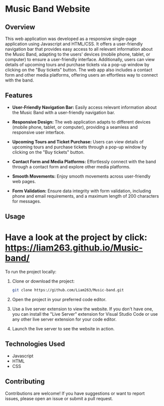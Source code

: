 # Music Band Website

## Overview

This web application was developed as a responsive single-page application using Javascript and HTML/CSS. It offers a user-friendly navigation bar that provides easy access to all relevant information about the Music Band, adapting to the users' devices (mobile phone, tablet, or computer) to ensure a user-friendly interface. Additionally, users can view details of upcoming tours and purchase tickets via a pop-up window by clicking on the "Buy tickets" button. The web app also includes a contact form and other media platforms, offering users an effortless way to connect with the band.

## Features

- **User-Friendly Navigation Bar:** Easily access relevant information about the Music Band with a user-friendly navigation bar.

- **Responsive Design:** The web application adapts to different devices (mobile phone, tablet, or computer), providing a seamless and responsive user interface.

- **Upcoming Tours and Ticket Purchase:** Users can view details of upcoming tours and purchase tickets through a pop-up window by clicking on the "Buy tickets" button.

- **Contact Form and Media Platforms:** Effortlessly connect with the band through a contact form and explore other media platforms.

- **Smooth Movements:** Enjoy smooth movements across user-friendly web pages.

- **Form Validation:** Ensure data integrity with form validation, including phone and email requirements, and a maximum length of 200 characters for messages.

## Usage
# Have a look at the project by click: https://liam263.github.io/Music-band/
To run the project locally:

1. Clone or download the project:

    ```bash
    git clone https://github.com/Liam263/Music-band.git
    ```

2. Open the project in your preferred code editor.

3. Use a live server extension to view the website. If you don't have one, you can install the "Live Server" extension for Visual Studio Code or use any other live server extension for your code editor.

4. Launch the live server to see the website in action.

## Technologies Used

- Javascript
- HTML
- CSS

## Contributing

Contributions are welcome! If you have suggestions or want to report issues, please open an issue or submit a pull request.

